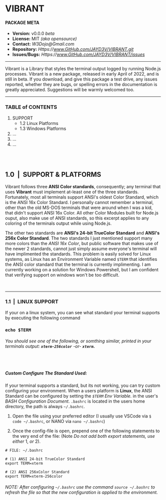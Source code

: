 # VIBRANT

#### PACKAGE META
- **Version:** v0.0.0 *beta*
- **License:** MIT _(aka opensource)_
- **Contact:** _W3Dojo@Gmail.com_
- **Repository:** _Https://www.GitHub.com/JAYD3V/VIBRANT.git_
- **Issues/Bugs:** _Https://www.GitHub.com/JAYD3V/VIBRANT/issues_

---

Vibrant is a Library that styles the terminal output logged by running Node.js processes. Vibrant is a new package, released in early April of 2022, and is still in beta. If you download, and give this package a test drive, any issues reported, whether they are bugs, or spelling errors in the documentation is greatly appreciated. Suggestions will be warmly welcomed too.

---

### TABLE of CONTENTS
1. SUPPORT
    - 1.2 Linux Platforms
    - 1.3 Windows Platforms
2. ...
3. ...
4. ...

<br>
<br>

## 1.0 &nbsp;|&nbsp; SUPPORT & PLATFORMS
Vibrant follows three **ANSI Color standards**, consequently; any terminal that uses **Vibrant** must implement at-least one of the three standards. Fortunately, most all terminals support ANSI's oldest Color Standard, which is the ANSI 16x Color Standard. I personally cannot remember a terminal, other than the old MS-DOS terminals that were around when I was a kid, that didn't support ANSI 16x Color. All other Color Modules built for Node.js ouput, also make use of ANSI standards, so this excerpt applies to any coloring of the terminals output while using Node.js.

The other two standards are **ANSI's 24-bit TrueColor Standard** and **ANSI's 256x Color Standard**. The two standards I just mentioned support many more colors than the _ANSI 16x Color_, but public software that makes use of the newer 2 standards, cannot just simply assume everyone's terminal will have implimented the standards. This problem is easily solved for Linux systems, as Linux has an Environment Variable named `$TERM` that identifies the ANSI color standard that the terminal is currently implimenting. I am currently working on a solution for Windows Powershell, but I am confident that verifying support on windows won't be too difficult.

&nbsp;

---
### 1.1 &nbsp;|&nbsp; LINUX SUPPORT

If your on a linux system, you can see what standard your terminal supports by executing the following command

### `echo $TERM`
###### You should see one of the following, or somthing similar, printed in your terminals output: **`xterm-256color`** _-or-_ **`xterm`.**

&nbsp;

##### Custom Configure The Standard Used:

If your terminal supports a standard, but its not working, you can try custom configuring your environment. When a users platform is **Linux**, the ANSI Standard can be configured by setting the _`$TERM` Env Variable._ in the user's _BASH Configuration Document_. `.bashrc` is located in the users home directory, the path is always `~/.bashrc`.

1. Open the file using your preferred editor (I usually use VSCode via `$ code ~/.bashrc`, or NANO via `nano ~/.bashrc`)

2. Once the config-file is open, prepend one of the following statements to the very end of the file: (Note _Do not add both export statements, use either_ 1, _or_ 2).
```
# FILE: ~/.bashrc

# (1) ANSI 24-bit TrueColor Standard
export TERM=xterm

# (2) ANSI 256xColor Standard
export TERM=xterm-256color
```

###### NOTE: _After configuring `~/.bashrc` use the command `source ~/.bashrc` to refresh the file so that the new configuration is applied to the environment._

<br>

